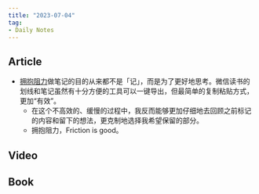 ```yaml
---
title: "2023-07-04"
tag:
- Daily Notes
---
```

## Article
- [拥抱阻力](https://www.sixian.li/writing/friction-is-good)做笔记的目的从来都不是「记」，而是为了更好地思考。微信读书的划线和笔记虽然有十分方便的工具可以一键导出，但最简单的复制粘贴方式，更加“有效”。
	- 在这个不高效的、缓慢的过程中，我反而能够更加仔细地去回顾之前标记的内容和留下的想法，更克制地选择我希望保留的部分。
	- 拥抱阻力，Friction is good。

## Video

## Book

